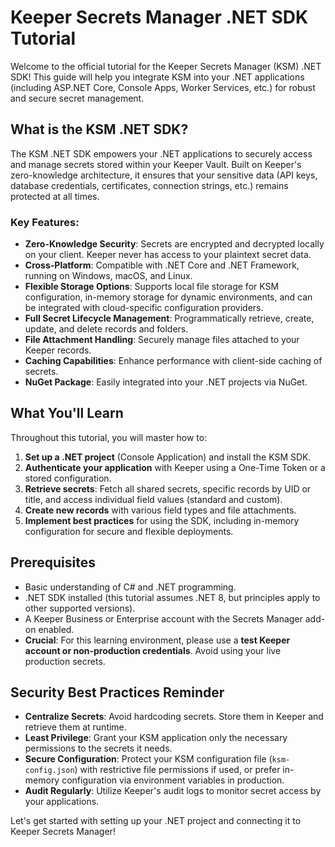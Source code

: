 # Keeper Secrets Manager .NET SDK Tutorial

Welcome to the official tutorial for the Keeper Secrets Manager (KSM) .NET SDK! This guide will help you integrate KSM into your .NET applications (including ASP.NET Core, Console Apps, Worker Services, etc.) for robust and secure secret management.

## What is the KSM .NET SDK?

The KSM .NET SDK empowers your .NET applications to securely access and manage secrets stored within your Keeper Vault. Built on Keeper's zero-knowledge architecture, it ensures that your sensitive data (API keys, database credentials, certificates, connection strings, etc.) remains protected at all times.

### Key Features:
- **Zero-Knowledge Security**: Secrets are encrypted and decrypted locally on your client. Keeper never has access to your plaintext secret data.
- **Cross-Platform**: Compatible with .NET Core and .NET Framework, running on Windows, macOS, and Linux.
- **Flexible Storage Options**: Supports local file storage for KSM configuration, in-memory storage for dynamic environments, and can be integrated with cloud-specific configuration providers.
- **Full Secret Lifecycle Management**: Programmatically retrieve, create, update, and delete records and folders.
- **File Attachment Handling**: Securely manage files attached to your Keeper records.
- **Caching Capabilities**: Enhance performance with client-side caching of secrets.
- **NuGet Package**: Easily integrated into your .NET projects via NuGet.

## What You'll Learn

Throughout this tutorial, you will master how to:

1.  **Set up a .NET project** (Console Application) and install the KSM SDK.
2.  **Authenticate your application** with Keeper using a One-Time Token or a stored configuration.
3.  **Retrieve secrets**: Fetch all shared secrets, specific records by UID or title, and access individual field values (standard and custom).
4.  **Create new records** with various field types and file attachments.
5.  **Implement best practices** for using the SDK, including in-memory configuration for secure and flexible deployments.

## Prerequisites

-   Basic understanding of C# and .NET programming.
-   .NET SDK installed (this tutorial assumes .NET 8, but principles apply to other supported versions).
-   A Keeper Business or Enterprise account with the Secrets Manager add-on enabled.
-   **Crucial**: For this learning environment, please use a **test Keeper account or non-production credentials**. Avoid using your live production secrets.

## Security Best Practices Reminder

-   **Centralize Secrets**: Avoid hardcoding secrets. Store them in Keeper and retrieve them at runtime.
-   **Least Privilege**: Grant your KSM application only the necessary permissions to the secrets it needs.
-   **Secure Configuration**: Protect your KSM configuration file (`ksm-config.json`) with restrictive file permissions if used, or prefer in-memory configuration via environment variables in production.
-   **Audit Regularly**: Utilize Keeper's audit logs to monitor secret access by your applications.

Let's get started with setting up your .NET project and connecting it to Keeper Secrets Manager!
